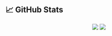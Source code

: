 ## &#x1f4c8; GitHub Stats

<div align="center">
  <img src="https://github-readme-stats.vercel.app/api?username=jpldcarvalho&show_icons=true&line_height=27&count_private=true&title_color=c9cacc&text_color=c9cacc&icon_color=774c54&bg_color=313340" />
  <img src="https://github-readme-stats.vercel.app/api/top-langs/?username=jpldcarvalho&title_color=c9cacc&text_color=c9cacc&bg_color=313340&langs_count=3" />
</div>

